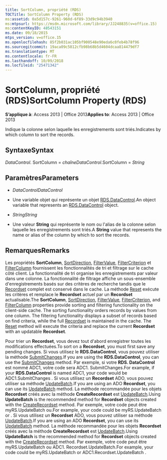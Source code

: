 ```yaml
---
title: SortColumn, propriété (RDS)
TOCTitle: SortColumn Property (RDS)
ms:assetid: 0a5d157c-9261-960d-6f89-33d9c94b3940
ms:mtpsurl: https://msdn.microsoft.com/library/JJ248835(v=office.15)
ms:contentKeyID: 48543151
ms.date: 09/18/2015
mtps_version: v=office.15
ms.openlocfilehash: 85f2b031ac105bf900548e90eda6c0feb4b78f96
ms.sourcegitcommit: 19aca09c5812cfb98b68b5d4604dcaa814479df7
ms.translationtype: MT
ms.contentlocale: fr-FR
ms.lasthandoff: 10/09/2018
ms.locfileid: "25471342"
---
```

# <a name="sortcolumn-property-rds"></a><span data-ttu-id="54ad7-102">SortColumn, propriété (RDS)</span><span class="sxs-lookup"><span data-stu-id="54ad7-102">SortColumn Property (RDS)</span></span>


<span data-ttu-id="54ad7-103">**S’applique à**: Access 2013 | Office 2013</span><span class="sxs-lookup"><span data-stu-id="54ad7-103">**Applies to**: Access 2013 | Office 2013</span></span>

<span data-ttu-id="54ad7-104">Indique la colonne selon laquelle les enregistrements sont triés.</span><span class="sxs-lookup"><span data-stu-id="54ad7-104">Indicates by which column to sort the records.</span></span>

## <a name="syntax"></a><span data-ttu-id="54ad7-105">Syntaxe</span><span class="sxs-lookup"><span data-stu-id="54ad7-105">Syntax</span></span>

<span data-ttu-id="54ad7-106">*DataControl*. SortColumn = *chaîne*</span><span class="sxs-lookup"><span data-stu-id="54ad7-106">*DataControl*.SortColumn = *String*</span></span>

## <a name="parameters"></a><span data-ttu-id="54ad7-107">Paramètres</span><span class="sxs-lookup"><span data-stu-id="54ad7-107">Parameters</span></span>

  - <span data-ttu-id="54ad7-108">*DataControl*</span><span class="sxs-lookup"><span data-stu-id="54ad7-108">*DataControl*</span></span>

  - <span data-ttu-id="54ad7-109">Une variable objet qui représente un objet [RDS.DataControl](datacontrol-object-rds.md).</span><span class="sxs-lookup"><span data-stu-id="54ad7-109">An object variable that represents an [RDS.DataControl](datacontrol-object-rds.md) object.</span></span>

  - <span data-ttu-id="54ad7-110">*String*</span><span class="sxs-lookup"><span data-stu-id="54ad7-110">*String*</span></span>

  - <span data-ttu-id="54ad7-111">Une valeur **String** qui représente le nom ou l'alias de la colonne selon laquelle les enregistrements sont triés.</span><span class="sxs-lookup"><span data-stu-id="54ad7-111">A **String** value that represents the name or alias of the column by which to sort the records.</span></span>

## <a name="remarks"></a><span data-ttu-id="54ad7-112">Remarques</span><span class="sxs-lookup"><span data-stu-id="54ad7-112">Remarks</span></span>

<span data-ttu-id="54ad7-p101">Les propriétés **SortColumn**, [SortDirection](sortdirection-property-rds.md), [FilterValue](filtervalue-property-rds.md), [FilterCriterion](filtercriterion-property-rds.md) et [FilterColumn](filtercolumn-property-rds.md) fournissent les fonctionnalités de tri et filtrage sur le cache côté client. La fonctionnalité de tri organise les enregistrements par valeur dans une colonne. La fonctionnalité de filtrage affiche un sous-ensemble d'enregistrements basés sur des critères de recherche tandis que le [Recordset](recordset-object-ado.md) complet est conservé dans le cache. La méthode [Reset](reset-method-rds.md) exécute les critères et remplace le **Recordset** actuel par un **Recordset** actualisable.</span><span class="sxs-lookup"><span data-stu-id="54ad7-p101">The **SortColumn**, [SortDirection](sortdirection-property-rds.md), [FilterValue](filtervalue-property-rds.md), [FilterCriterion](filtercriterion-property-rds.md), and [FilterColumn](filtercolumn-property-rds.md) properties provide sorting and filtering functionality on the client-side cache. The sorting functionality orders records by values from one column. The filtering functionality displays a subset of records based on find criteria, while the full [Recordset](recordset-object-ado.md) is maintained in the cache. The [Reset](reset-method-rds.md) method will execute the criteria and replace the current **Recordset** with an updatable **Recordset**.</span></span>

<span data-ttu-id="54ad7-117">Pour trier un **Recordset**, vous devez tout d'abord enregistrer toutes les modifications effectuées.</span><span class="sxs-lookup"><span data-stu-id="54ad7-117">To sort on a **Recordset**, you must first save any pending changes.</span></span> <span data-ttu-id="54ad7-118">Si vous utilisez le **RDS.DataControl**, vous pouvez utiliser la méthode [SubmitChanges](submitchanges-method-rds.md).</span><span class="sxs-lookup"><span data-stu-id="54ad7-118">If you are using the **RDS.DataControl**, you can use the [SubmitChanges](submitchanges-method-rds.md) method.</span></span> <span data-ttu-id="54ad7-119">Par exemple, si votre **RDS. DataControl** est nommé ADC1, votre code sera ADC1. SubmitChanges.</span><span class="sxs-lookup"><span data-stu-id="54ad7-119">For example, if your **RDS.DataControl** is named ADC1, your code would be ADC1.SubmitChanges .</span></span> <span data-ttu-id="54ad7-120">Si vous utilisez un **Recordset** ADO, vous pouvez utiliser sa méthode [UpdateBatch](updatebatch-method-ado.md).</span><span class="sxs-lookup"><span data-stu-id="54ad7-120">If you are using an ADO **Recordset**, you can use its [UpdateBatch](updatebatch-method-ado.md) method.</span></span> <span data-ttu-id="54ad7-121">La méthode recommandée pour les objets **Recordset** créés avec la méthode **CreateRecordset** est [UpdateBatch](createrecordset-method-rds.md).</span><span class="sxs-lookup"><span data-stu-id="54ad7-121">Using **UpdateBatch** is the recommended method for **Recordset** objects created with the [CreateRecordset](createrecordset-method-rds.md) method.</span></span> <span data-ttu-id="54ad7-122">Par exemple, votre code peut être myRS.UpdateBatch ou.</span><span class="sxs-lookup"><span data-stu-id="54ad7-122">For example, your code could be myRS.UpdateBatch or .</span></span> <span data-ttu-id="54ad7-123">Si vous utilisez un **Recordset** ADO, vous pouvez utiliser sa méthode [UpdateBatch](updatebatch-method-ado.md).</span><span class="sxs-lookup"><span data-stu-id="54ad7-123">If you are using an ADO **Recordset**, you can use its [UpdateBatch](updatebatch-method-ado.md) method.</span></span> <span data-ttu-id="54ad7-124">La méthode recommandée pour les objets **Recordset** créés avec la méthode **CreateRecordset** est [UpdateBatch](createrecordset-method-rds.md).</span><span class="sxs-lookup"><span data-stu-id="54ad7-124">Using **UpdateBatch** is the recommended method for **Recordset** objects created with the [CreateRecordset](createrecordset-method-rds.md) method.</span></span> <span data-ttu-id="54ad7-125">Par exemple, votre code peut être myRS.UpdateBatch ou ADC1. Recordset.UpdateBatch.</span><span class="sxs-lookup"><span data-stu-id="54ad7-125">For example, your code could be myRS.UpdateBatch or ADC1.Recordset.UpdateBatch .</span></span>


